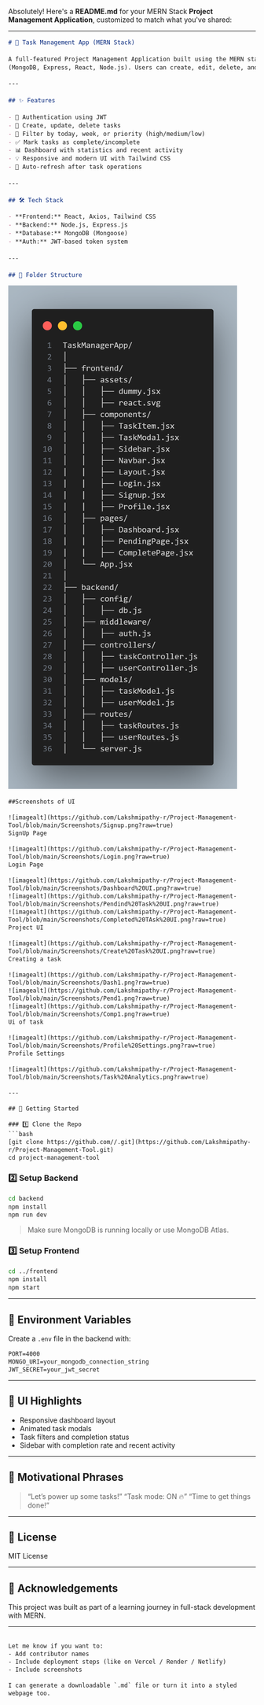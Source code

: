 Absolutely! Here's a **README.md** for your MERN Stack **Project Management Application**, customized to match what you've shared:

---

```md
# 🚀 Task Management App (MERN Stack)

A full-featured Project Management Application built using the MERN stack
(MongoDB, Express, React, Node.js). Users can create, edit, delete, and filter tasks based on priority and due date.

---

## ✨ Features

- 🔐 Authentication using JWT
- 📝 Create, update, delete tasks
- 📆 Filter by today, week, or priority (high/medium/low)
- ✅ Mark tasks as complete/incomplete
- 📊 Dashboard with statistics and recent activity
- 💡 Responsive and modern UI with Tailwind CSS
- 🔄 Auto-refresh after task operations

---

## 🛠 Tech Stack

- **Frontend:** React, Axios, Tailwind CSS
- **Backend:** Node.js, Express.js
- **Database:** MongoDB (Mongoose)
- **Auth:** JWT-based token system

---

## 📂 Folder Structure

```

![imagealt](https://github.com/Lakshmipathy-r/Project-Management-Tool/blob/main/Screenshots/path.png?raw=true)

````
##Screenshots of UI

![imagealt](https://github.com/Lakshmipathy-r/Project-Management-Tool/blob/main/Screenshots/Signup.png?raw=true)
SignUp Page

![imagealt](https://github.com/Lakshmipathy-r/Project-Management-Tool/blob/main/Screenshots/Login.png?raw=true)
Login Page

![imagealt](https://github.com/Lakshmipathy-r/Project-Management-Tool/blob/main/Screenshots/Dashboard%20UI.png?raw=true)
![imagealt](https://github.com/Lakshmipathy-r/Project-Management-Tool/blob/main/Screenshots/Pendind%20Task%20UI.png?raw=true)
![imagealt](https://github.com/Lakshmipathy-r/Project-Management-Tool/blob/main/Screenshots/Completed%20TAsk%20UI.png?raw=true)
Project UI

![imagealt](https://github.com/Lakshmipathy-r/Project-Management-Tool/blob/main/Screenshots/Create%20Task%20UI.png?raw=true)
Creating a task

![imagealt](https://github.com/Lakshmipathy-r/Project-Management-Tool/blob/main/Screenshots/Dash1.png?raw=true)
![imagealt](https://github.com/Lakshmipathy-r/Project-Management-Tool/blob/main/Screenshots/Pend1.png?raw=true)
![imagealt](https://github.com/Lakshmipathy-r/Project-Management-Tool/blob/main/Screenshots/Comp1.png?raw=true)
Ui of task

![imagealt](https://github.com/Lakshmipathy-r/Project-Management-Tool/blob/main/Screenshots/Profile%20Settings.png?raw=true)
Profile Settings

![imagealt](https://github.com/Lakshmipathy-r/Project-Management-Tool/blob/main/Screenshots/Task%20Analytics.png?raw=true)

---

## 🚀 Getting Started

### 1️⃣ Clone the Repo
```bash
[git clone https://github.com//.git](https://github.com/Lakshmipathy-r/Project-Management-Tool.git)
cd project-management-tool
````

### 2️⃣ Setup Backend

```bash
cd backend
npm install
npm run dev
```

> Make sure MongoDB is running locally or use MongoDB Atlas.

### 3️⃣ Setup Frontend

```bash
cd ../frontend
npm install
npm start
```

---

## 🔐 Environment Variables

Create a `.env` file in the backend with:

```
PORT=4000
MONGO_URI=your_mongodb_connection_string
JWT_SECRET=your_jwt_secret
```

---

## 📸 UI Highlights

* Responsive dashboard layout
* Animated task modals
* Task filters and completion status
* Sidebar with completion rate and recent activity

---

## 📣 Motivational Phrases

> “Let’s power up some tasks!”
> “Task mode: ON 🔥”
> “Time to get things done!”

---

## 📄 License

MIT License

---

## 🙌 Acknowledgements

This project was built as part of a learning journey in full-stack development with MERN.

---

```

Let me know if you want to:
- Add contributor names
- Include deployment steps (like on Vercel / Render / Netlify)
- Include screenshots

I can generate a downloadable `.md` file or turn it into a styled webpage too.
```
